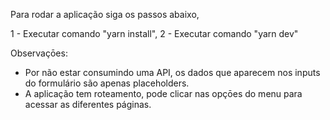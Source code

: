 Para rodar a aplicação siga os passos abaixo,

1 - Executar comando "yarn install",
2 - Executar comando "yarn dev"

Observaçōes:

- Por não estar consumindo uma API, os dados que aparecem
  nos inputs do formulário são apenas placeholders.
- A aplicação tem roteamento, pode clicar nas opçōes do menu para acessar
  as diferentes páginas.
